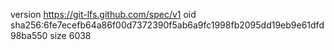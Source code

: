 version https://git-lfs.github.com/spec/v1
oid sha256:6fe7ecefb64a86f00d7372390f5ab6a9fc1998fb2095dd19eb9e61dfd98ba550
size 6038
